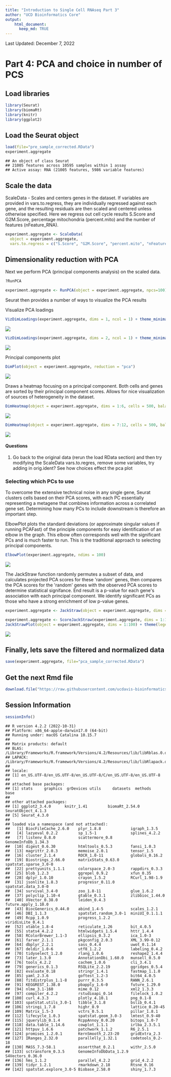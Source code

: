 ```yaml
---
title: "Introduction to Single Cell RNAseq Part 3"
author: "UCD Bioinformatics Core"
output:
    html_document:
      keep_md: TRUE
---
```


Last Updated: December 7, 2022

# Part 4: PCA and choice in number of PCS

## Load libraries

```r
library(Seurat)
library(biomaRt)
library(knitr)
library(ggplot2)
```

## Load the Seurat object

```r
load(file="pre_sample_corrected.RData")
experiment.aggregate
```

```
## An object of class Seurat 
## 21005 features across 10595 samples within 1 assay 
## Active assay: RNA (21005 features, 5986 variable features)
```

## Scale the data

ScaleData - Scales and centers genes in the dataset. If variables are provided in vars.to.regress, they are individually regressed against each gene, and the resulting residuals are then scaled and centered unless otherwise specified. Here we regress out cell cycle results S.Score and G2M.Score, percentage mitochondria (percent.mito) and the number of features (nFeature_RNA).


```r
experiment.aggregate <- ScaleData(
  object = experiment.aggregate,
  vars.to.regress = c("S.Score", "G2M.Score", "percent.mito", "nFeature_RNA"))
```

## Dimensionality reduction with PCA

Next we perform PCA (principal components analysis) on the scaled data.  


```r
?RunPCA
```


```r
experiment.aggregate <- RunPCA(object = experiment.aggregate, npcs=100)
```

Seurat then provides a number of ways to visualize the PCA results

Visualize PCA loadings

```r
VizDimLoadings(experiment.aggregate, dims = 1, ncol = 1) + theme_minimal(base_size = 8)
```

![](scRNA_Workshop-PART3_files/figure-html/viz_pca-1.png)<!-- -->

```r
VizDimLoadings(experiment.aggregate, dims = 2, ncol = 1) + theme_minimal(base_size = 8)
```

![](scRNA_Workshop-PART3_files/figure-html/viz_pca-2.png)<!-- -->

Principal components plot

```r
DimPlot(object = experiment.aggregate, reduction = "pca")
```

![](scRNA_Workshop-PART3_files/figure-html/plot_pca-1.png)<!-- -->

Draws a heatmap focusing on a principal component. Both cells and genes are sorted by their principal component scores. Allows for nice visualization of sources of heterogeneity in the dataset.


```r
DimHeatmap(object = experiment.aggregate, dims = 1:6, cells = 500, balanced = TRUE)
```

![](scRNA_Workshop-PART3_files/figure-html/heatmap_pca-1.png)<!-- -->

```r
DimHeatmap(object = experiment.aggregate, dims = 7:12, cells = 500, balanced = TRUE)
```

![](scRNA_Workshop-PART3_files/figure-html/heatmap_pca-2.png)<!-- -->

#### Questions

1. Go back to the original data (rerun the load RData section) and then try modifying the ScaleData vars.to.regres, remove some variables, try adding in orig.ident? See how choices effect the pca plot

### Selecting which PCs to use
To overcome the extensive technical noise in any single gene, Seurat clusters cells based on their PCA scores, with each PC essentially representing a metagene that combines information across a correlated gene set. Determining how many PCs to include downstream is therefore an important step.

ElbowPlot plots the standard deviations (or approximate singular values if running PCAFast) of the principle components for easy identification of an elbow in the graph. This elbow often corresponds well with the significant PCs and is much faster to run.  This is the traditional approach to selecting principal components.


```r
ElbowPlot(experiment.aggregate, ndims = 100)
```

![](scRNA_Workshop-PART3_files/figure-html/elbow-1.png)<!-- -->

The JackStraw function randomly permutes a subset of data, and calculates projected PCA scores for these 'random' genes, then compares the PCA scores for the 'random' genes with the observed PCA scores to determine statistical signifance. End result is a p-value for each gene's association with each principal component. We identify significant PCs as those who have a strong enrichment of low p-value genes.


```r
experiment.aggregate <- JackStraw(object = experiment.aggregate, dims = 100)
```


```r
experiment.aggregate <- ScoreJackStraw(experiment.aggregate, dims = 1:100)
JackStrawPlot(object = experiment.aggregate, dims = 1:100) + theme(legend.position="bottom")
```

![](scRNA_Workshop-PART3_files/figure-html/plot_jackstraw-1.png)<!-- -->

## Finally, lets save the filtered and normalized data

```r
save(experiment.aggregate, file="pca_sample_corrected.RData")
```

## Get the next Rmd file

```r
download.file("https://raw.githubusercontent.com/ucdavis-bioinformatics-training/2022-December-Single-Cell-RNA-Seq-Analysis/main/data_analysis/scRNA_Workshop-PART4.Rmd", "scRNA_Workshop-PART4.Rmd")
```

## Session Information

```r
sessionInfo()
```

```
## R version 4.2.2 (2022-10-31)
## Platform: x86_64-apple-darwin17.0 (64-bit)
## Running under: macOS Catalina 10.15.7
## 
## Matrix products: default
## BLAS:   /Library/Frameworks/R.framework/Versions/4.2/Resources/lib/libRblas.0.dylib
## LAPACK: /Library/Frameworks/R.framework/Versions/4.2/Resources/lib/libRlapack.dylib
## 
## locale:
## [1] en_US.UTF-8/en_US.UTF-8/en_US.UTF-8/C/en_US.UTF-8/en_US.UTF-8
## 
## attached base packages:
## [1] stats     graphics  grDevices utils     datasets  methods   base     
## 
## other attached packages:
## [1] ggplot2_3.4.0      knitr_1.41         biomaRt_2.54.0     SeuratObject_4.1.3
## [5] Seurat_4.3.0      
## 
## loaded via a namespace (and not attached):
##   [1] BiocFileCache_2.6.0    plyr_1.8.8             igraph_1.3.5          
##   [4] lazyeval_0.2.2         sp_1.5-1               splines_4.2.2         
##   [7] listenv_0.8.0          scattermore_0.8        GenomeInfoDb_1.34.3   
##  [10] digest_0.6.30          htmltools_0.5.3        fansi_1.0.3           
##  [13] magrittr_2.0.3         memoise_2.0.1          tensor_1.5            
##  [16] cluster_2.1.4          ROCR_1.0-11            globals_0.16.2        
##  [19] Biostrings_2.66.0      matrixStats_0.63.0     spatstat.sparse_3.0-0 
##  [22] prettyunits_1.1.1      colorspace_2.0-3       rappdirs_0.3.3        
##  [25] blob_1.2.3             ggrepel_0.9.2          xfun_0.35             
##  [28] dplyr_1.0.10           crayon_1.5.2           RCurl_1.98-1.9        
##  [31] jsonlite_1.8.3         progressr_0.11.0       spatstat.data_3.0-0   
##  [34] survival_3.4-0         zoo_1.8-11             glue_1.6.2            
##  [37] polyclip_1.10-4        gtable_0.3.1           zlibbioc_1.44.0       
##  [40] XVector_0.38.0         leiden_0.4.3           future.apply_1.10.0   
##  [43] BiocGenerics_0.44.0    abind_1.4-5            scales_1.2.1          
##  [46] DBI_1.1.3              spatstat.random_3.0-1  miniUI_0.1.1.1        
##  [49] Rcpp_1.0.9             progress_1.2.2         viridisLite_0.4.1     
##  [52] xtable_1.8-4           reticulate_1.26        bit_4.0.5             
##  [55] stats4_4.2.2           htmlwidgets_1.5.4      httr_1.4.4            
##  [58] RColorBrewer_1.1-3     ellipsis_0.3.2         ica_1.0-3             
##  [61] farver_2.1.1           pkgconfig_2.0.3        XML_3.99-0.12         
##  [64] dbplyr_2.2.1           sass_0.4.4             uwot_0.1.14           
##  [67] deldir_1.0-6           utf8_1.2.2             labeling_0.4.2        
##  [70] tidyselect_1.2.0       rlang_1.0.6            reshape2_1.4.4        
##  [73] later_1.3.0            AnnotationDbi_1.60.0   munsell_0.5.0         
##  [76] tools_4.2.2            cachem_1.0.6           cli_3.4.1             
##  [79] generics_0.1.3         RSQLite_2.2.19         ggridges_0.5.4        
##  [82] evaluate_0.18          stringr_1.4.1          fastmap_1.1.0         
##  [85] yaml_2.3.6             goftest_1.2-3          bit64_4.0.5           
##  [88] fitdistrplus_1.1-8     purrr_0.3.5            RANN_2.6.1            
##  [91] KEGGREST_1.38.0        pbapply_1.6-0          future_1.29.0         
##  [94] nlme_3.1-160           mime_0.12              xml2_1.3.3            
##  [97] compiler_4.2.2         rstudioapi_0.14        filelock_1.0.2        
## [100] curl_4.3.3             plotly_4.10.1          png_0.1-8             
## [103] spatstat.utils_3.0-1   tibble_3.1.8           bslib_0.4.1           
## [106] stringi_1.7.8          highr_0.9              lattice_0.20-45       
## [109] Matrix_1.5-3           vctrs_0.5.1            pillar_1.8.1          
## [112] lifecycle_1.0.3        spatstat.geom_3.0-3    lmtest_0.9-40         
## [115] jquerylib_0.1.4        RcppAnnoy_0.0.20       bitops_1.0-7          
## [118] data.table_1.14.6      cowplot_1.1.1          irlba_2.3.5.1         
## [121] httpuv_1.6.6           patchwork_1.1.2        R6_2.5.1              
## [124] promises_1.2.0.1       KernSmooth_2.23-20     gridExtra_2.3         
## [127] IRanges_2.32.0         parallelly_1.32.1      codetools_0.2-18      
## [130] MASS_7.3-58.1          assertthat_0.2.1       withr_2.5.0           
## [133] sctransform_0.3.5      GenomeInfoDbData_1.2.9 S4Vectors_0.36.0      
## [136] hms_1.1.2              parallel_4.2.2         grid_4.2.2            
## [139] tidyr_1.2.1            rmarkdown_2.18         Rtsne_0.16            
## [142] spatstat.explore_3.0-5 Biobase_2.58.0         shiny_1.7.3
```
